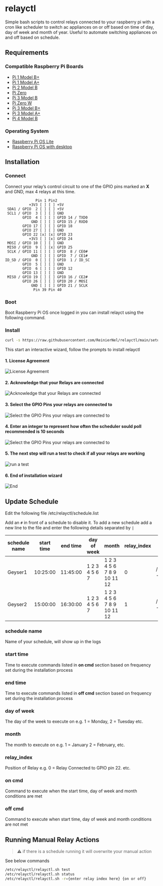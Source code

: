 # relayctl
Simple bash scripts to control relays connected to your raspberry pi with a cron like scheduler to switch ac appliances on or off based on time of day, day of week and month of year. Useful to automate switching appliances on and off based on schedule.

## Requirements

### Compatible Raspberry Pi Boards

* [Pi 1 Model B+](https://www.raspberrypi.com/products/raspberry-pi-1-model-b-plus/)
* [Pi 1 Model A+](https://www.raspberrypi.com/products/raspberry-pi-1-model-a-plus/)
* [Pi 2 Model B](https://www.raspberrypi.com/products/raspberry-pi-2-model-b/)
* [Pi Zero](https://www.raspberrypi.com/products/raspberry-pi-zero/)
* [Pi 3 Model B](https://www.raspberrypi.com/products/raspberry-pi-3-model-b/)
* [Pi Zero W](https://www.raspberrypi.com/products/raspberry-pi-zero-w/)
* [Pi 3 Model B+](https://www.raspberrypi.com/products/raspberry-pi-3-model-b-plus/)
* [Pi 3 Model A+](https://www.raspberrypi.com/products/raspberry-pi-3-model-a-plus/)
* [Pi 4 Model B](https://www.raspberrypi.com/products/raspberry-pi-4-model-b/)

### Operating System

* [Raspberry Pi OS Lite](https://downloads.raspberrypi.org/raspios_lite_armhf/images/raspios_lite_armhf-2021-11-08/2021-10-30-raspios-bullseye-armhf-lite.zip)
* [Raspberry Pi OS with desktop](https://downloads.raspberrypi.org/raspios_armhf/images/raspios_armhf-2021-11-08/2021-10-30-raspios-bullseye-armhf.zip)

## Installation
### Connect

Connect your relay’s control circuit to one of the GPIO pins marked an **X** and GND, max 4 relays at this time.

```
              Pin 1 Pin2
           +3V3 [ ] [ ] +5V
 SDA1 / GPIO  2 [ ] [ ] +5V
 SCL1 / GPIO  3 [ ] [ ] GND
        GPIO  4 [ ] [ ] GPIO 14 / TXD0
            GND [ ] [ ] GPIO 15 / RXD0
        GPIO 17 [ ] [ ] GPIO 18
        GPIO 27 [ ] [ ] GND
        GPIO 22 [x] [x] GPIO 23
           +3V3 [ ] [x] GPIO 24
 MOSI / GPIO 10 [ ] [ ] GND
 MISO / GPIO  9 [ ] [x] GPIO 25
 SCLK / GPIO 11 [ ] [ ] GPIO  8 / CE0#
            GND [ ] [ ] GPIO  7 / CE1#
ID_SD / GPIO  0 [ ] [ ] GPIO  1 / ID_SC
        GPIO  5 [ ] [ ] GND
        GPIO  6 [ ] [ ] GPIO 12
        GPIO 13 [ ] [ ] GND
 MISO / GPIO 19 [ ] [ ] GPIO 16 / CE2#
        GPIO 26 [ ] [ ] GPIO 20 / MOSI
            GND [ ] [ ] GPIO 21 / SCLK
             Pin 39 Pin 40
```
### Boot

Boot Raspberry Pi OS once logged in you can install relayct using the following command.

### Install

```bash
curl -s https://raw.githubusercontent.com/ReinierNel/relayctl/main/setup.sh | sudo bash
```

This start an interactive wizard, follow the prompts to install relayctl

#### 1. License Agreement
![License Agreement](https://github.com/ReinierNel/relayctl/blob/main/docs/1.PNG?raw=true)
#### 2. Acknowledge that your Relays are connected
![Acknowledge that your Relays are connected](https://github.com/ReinierNel/relayctl/blob/main/docs/2.PNG?raw=true)
#### 3. Select the GPIO Pins your relays are connected to
![Select the GPIO Pins your relays are connected to](https://github.com/ReinierNel/relayctl/blob/main/docs/3.PNG?raw=true)
#### 4. Enter an integer to represent how often the scheduler sould poll recommended is 10 seconds
![Select the GPIO Pins your relays are connected to](https://github.com/ReinierNel/relayctl/blob/main/docs/4.PNG?raw=true)
#### 5. The next step will run a test to check if all your relays are working
![run a test](https://github.com/ReinierNel/relayctl/blob/main/docs/5.PNG?raw=true)
#### 6. End of installation wizard
![End](https://github.com/ReinierNel/relayctl/blob/main/docs/6.PNG?raw=true)

## Update Schedule

Edit the following file /etc/relayctl/schedule.list 

Add an ```#``` in front of a schedule to disable it. To add a new schedule add a new line to the file and enter the following details separated by ```|```

|**schedule name**|**start time**|**end time**|**day of week**|**month**|**relay_index**|**on cmd**|**off cmd**|
|-----------------|--------------|------------|---------------|---------|---------------|----------|-----------|
|Geyser1|10:25:00|11:45:00|1 2 3 4 5 6 7|1 2 3 4 5 6 7 8 9 10 11 12|0|/etc/relayctl/relayctl.sh -r=0 on|/etc/relayctl/relayctl.sh -r=0 off
|Geyser2|15:00:00|16:30:00|1 2 3 4 5 6 7|1 2 3 4 5 6 7 8 9 10 11 12|1|/etc/relayctl/relayctl.sh -r=1 on|/etc/relayctl/relayctl.sh -r=1 off

### schedule name

Name of your schedule, will show up in the logs

### start time

Time to execute commands listed in **on cmd** section based on frequency set during the installation process

### end time

Time to execute commands listed in **off cmd** section based on frequency set during the installation process

### day of week

The day of the week to execute on e.g. 1 = Monday, 2 = Tuesday etc.

### month

The month to execute on e.g. 1 = January 2 = February, etc.

### relay_index

Position of Relay e.g. 0 = Relay Connected to GPIO pin 22. etc.

### on cmd

Command to execute when the start time, day of week and month conditions are met 

### off cmd

Command to execute when start time, day of week and month conditions are not met

## Running Manual Relay Actions

> :warning: if there is a schedule running it will overwrite your manual action

See below commands

```bash
/etc/relayctl/relayctl.sh test
/etc/relayctl/relayctl.sh status
/etc/relayctl/relayctl.sh -r={enter relay index here} {on or off}


